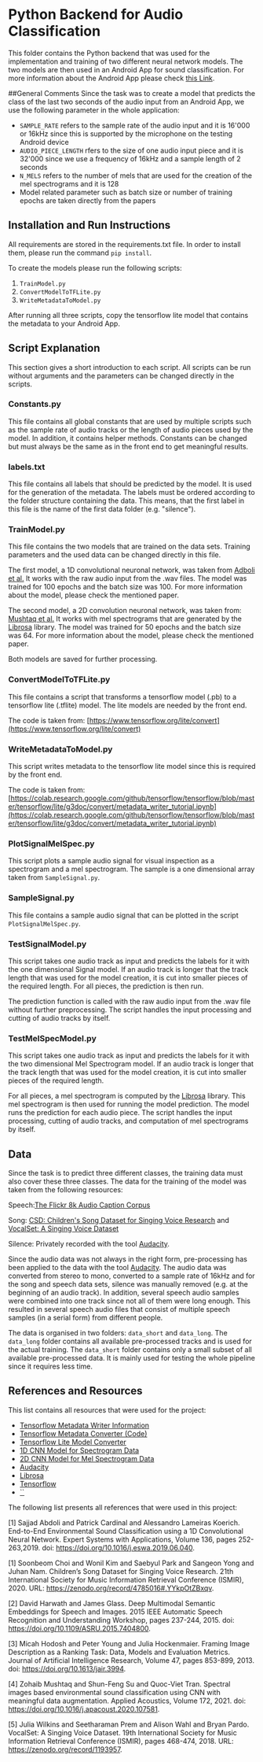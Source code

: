 # Python Backend for Audio Classification
This folder contains the Python backend that was used for the implementation and training of two different neural network models.
The two models are then used in an Android App for sound classification.
For more information about the Android App please check [this Link](https://github.com/jeschm/AudioClassifierAndroidApp/tree/main/AndroidApp).

##General Comments
Since the task was to create a model that predicts the class of the last two seconds of the audio input from an 
Android App, we use the following parameter in the whole application:
* ```SAMPLE_RATE``` refers to the sample rate of the audio input and it is 16'000 or 16kHz since this is supported by 
  the microphone on the testing Android device
* ```AUDIO_PIECE_LENGTH``` rfers to the size of one audio input piece and it is 32'000 since we use a frequency of 
  16kHz and a sample length of 2 seconds
* ```N_MELS``` refers to the number of mels that are used for the creation of the mel spectrograms and it is 128
* Model related parameter such as batch size or number of training epochs are taken directly from the papers

## Installation and Run Instructions
All requirements are stored in the requirements.txt file. 
In order to install them, please run the command ```pip install```.

To create the models please run the following scripts:

1. ```TrainModel.py```
2. ```ConvertModelToTFLite.py```
3. ```WriteMetadataToModel.py```

After running all three scripts, copy the tensorflow lite model that contains the metadata to your Android App.

## Script Explanation
This section gives a short introduction to each script.
All scripts can be run without arguments and the parameters can be changed directly in the scripts.

### Constants.py
This file contains all global constants that are used by multiple scripts such as the sample rate of audio tracks
or the length of audio pieces used by the model.
In addition, it contains helper methods.
Constants can be changed but must always be the same as in the front end to get meaningful results.

### labels.txt
This file contains all labels that should be predicted by the model.
It is used for the generation of the metadata.
The labels must be ordered according to the folder structure containing the data.
This means, that the first label in this file is the name of the first data folder (e.g. "silence").

### TrainModel.py
This file contains the two models that are trained on the data sets.
Training parameters and the used data can be changed directly in this file.

The first model, a 1D convolutional neuronal network, was taken from [Adboli et al.](https://arxiv.org/abs/1904.08990)
It works with the raw audio input from the .wav files.
The model was trained for 100 epochs and the batch size was 100.
For more information about the model, please check the mentioned paper.

The second model, a 2D convolution neuronal network, was taken from: [Mushtaq et al.](https://doi.org/10.1016/j.apacoust.2020.107581)
It works with mel spectrograms that are generated by the [Librosa](https://librosa.org) library.
The model was trained for 50 epochs and the batch size was 64.
For more information about the model, please check the mentioned paper.

Both models are saved for further processing.

### ConvertModelToTFLite.py
This file contains a script that transforms a tensorflow model (.pb) to a tensorflow lite (.tflite) model.
The lite models are needed by the front end.

The code is taken from: [https://www.tensorflow.org/lite/convert](https://www.tensorflow.org/lite/convert)
### WriteMetadataToModel.py
This script writes metadata to the tensorflow lite model since this is required by the front end.

The code is taken from: [https://colab.research.google.com/github/tensorflow/tensorflow/blob/master/tensorflow/lite/g3doc/convert/metadata_writer_tutorial.ipynb](https://colab.research.google.com/github/tensorflow/tensorflow/blob/master/tensorflow/lite/g3doc/convert/metadata_writer_tutorial.ipynb)

### PlotSignalMelSpec.py
This script plots a sample audio signal for visual inspection as a spectrogram and a mel spectrogram.
The sample is a one dimensional array taken from ```SampleSignal.py```.

### SampleSignal.py
This file contains a sample audio signal that can be plotted in the script ```PlotSignalMelSpec.py```.

### TestSignalModel.py
This script takes one audio track as input and predicts the labels for it with the one dimensional Signal model.
If an audio track is longer that the track length that was used for the model creation, it is cut into smaller pieces of the required length.
For all pieces, the prediction is then run.

The prediction function is called with the raw audio input from the .wav file without further preprocessing.
The script handles the input processing and cutting of audio tracks by itself.

### TestMelSpecModel.py
This script takes one audio track as input and predicts the labels for it with the two dimensional Mel Spectrogram model.
If an audio track is longer that the track length that was used for the model creation, it is cut into smaller pieces of the required length.

For all pieces, a mel spectrogram is computed by the [Librosa](https://librosa.org) library.
This mel spectrogram is then used for running the model prediction.
The model runs the prediction for each audio piece.
The script handles the input processing, cutting of audio tracks, and computation of mel spectrograms by itself.

## Data 
Since the task is to predict three different classes, the training data must also cover these three classes.
The data for the training of the model was taken from the following resources:

Speech:[The Flickr 8k Audio Caption Corpus](https://dagshub.com/michizhou/Flickr-Audio-Caption-Corpus)

Song: [CSD: Children's Song Dataset for Singing Voice Research](https://zenodo.org/record/4785016#.YYkpOtZBxqv) 
and [VocalSet: A Singing Voice Dataset](https://zenodo.org/record/1193957)

Silence: Privately recorded with the tool [Audacity](https://www.audacityteam.org/).

Since the audio data was not always in the right form, pre-processing has been applied to the data with the tool [Audacity](https://www.audacityteam.org/).
The audio data was converted from stereo to mono, converted to a sample rate of 16kHz and for the song and speech data sets, silence was manually removed (e.g. at the beginning of an audio track).
In addition, several speech audio samples were combined into one track since not all of them were long enough.
This resulted in several speech audio files that consist of multiple speech samples (in a serial form) from different people.

The data is organised in two folders: `data_short` and `data_long`.
The `data_long` folder contains all available pre-processed tracks and is used for the actual training.
The `data_short` folder contains only a small subset of all available pre-processed data.
It is mainly used for testing the whole pipeline since it requires less time.

## References and Resources
This list contains all resources that were used for the project:

* [Tensorflow Metadata Writer Information](https://www.tensorflow.org/lite/convert/metadata)
* [Tensorflow Metadata Converter (Code)](https://colab.research.google.com/github/tensorflow/tensorflow/blob/master/tensorflow/lite/g3doc/convert/metadata_writer_tutorial.ipynb)
* [Tensorflow Lite Model Converter](https://www.tensorflow.org/lite/convert)
* [1D CNN Model for Spectrogram Data](https://github.com/Logan97117/environmental_sound_classification_1DCNN)
* [2D CNN Model for Mel Spectrogram Data](https://doi.org/10.1016/j.apacoust.2020.107581)
* [Audacity](https://www.audacityteam.org/)
* [Librosa](https://librosa.org)
* [Tensorflow](http://www.tensorflow.org/)
* [``]()

The following list presents all references that were used in this project:

<a id="1">[1]</a> 
Sajjad Abdoli and Patrick Cardinal and Alessandro Lameiras Koerich. 
End-to-End Environmental Sound Classification using a 1D Convolutional Neural Network.
Expert Systems with Applications,
Volume 136, pages 252-263,2019. 
doi: https://doi.org/10.1016/j.eswa.2019.06.040.

<a id="1">[1]</a> 
Soonbeom Choi and Wonil Kim and Saebyul Park and Sangeon Yong and Juhan Nam.
Children’s Song Dataset for Singing Voice Research. 
21th International Society for Music Information Retrieval Conference (ISMIR), 2020. 
URL: https://zenodo.org/record/4785016#.YYkpOtZBxqv.

<a id="2">[2]</a>
David Harwath and James Glass.
Deep Multimodal Semantic Embeddings for Speech and Images.
2015 IEEE Automatic Speech Recognition and Understanding Workshop, 
pages 237-244, 2015.
doi: https://doi.org/10.1109/ASRU.2015.7404800.

<a id="3">[3]</a>
Micah Hodosh and Peter Young and Julia Hockenmaier.
Framing Image Description as a Ranking Task: Data, Models and Evaluation Metrics.
Journal of Artificial Intelligence Research, 
Volume 47, pages 853-899, 2013. 
doi: https://doi.org/10.1613/jair.3994.

<a id="4">[4]</a> 
Zohaib Mushtaq and Shun-Feng Su and Quoc-Viet Tran. 
Spectral images based environmental sound classification using CNN with meaningful data augmentation.
Applied Acoustics,
Volume 172, 2021. 
doi: https://doi.org/10.1016/j.apacoust.2020.107581.

<a id="5">[5]</a> 
Julia Wilkins and Seetharaman Prem and Alison Wahl and Bryan Pardo.
VocalSet: A Singing Voice Dataset.
19th International Society for Music Information Retrieval Conference (ISMIR), 
pages 468-474, 2018.
URL: https://zenodo.org/record/1193957.

